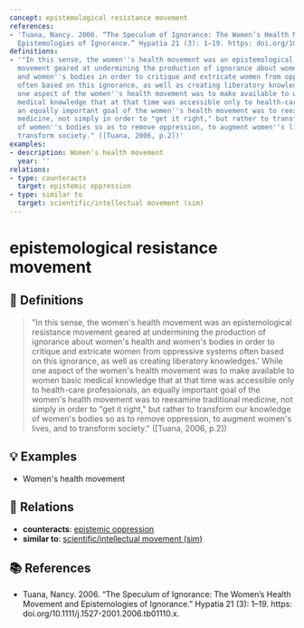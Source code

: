 ```yaml
---
concept: epistemological resistance movement
references:
- 'Tuana, Nancy. 2006. “The Speculum of Ignorance: The Women’s Health Movement and
  Epistemologies of Ignorance.” Hypatia 21 (3): 1–19. https: doi.org/10.1111/j.1527-2001.2006.tb01110.x.'
definitions:
- '"In this sense, the women''s health movement was an epistemological resistance
  movement geared at undermining the production of ignorance about women''s health
  and women''s bodies in order to critique and extricate women from oppressive systems
  often based on this ignorance, as well as creating liberatory knowledges.'' While
  one aspect of the women''s health movement was to make available to women basic
  medical knowledge that at that time was accessible only to health-care professionals,
  an equally important goal of the women''s health movement was to reexamine traditional
  medicine, not simply in order to "get it right," but rather to transform our knowledge
  of women''s bodies so as to remove oppression, to augment women''s lives, and to
  transform society." ([Tuana, 2006, p.2])'
examples:
- description: Women's health movement
  year: ''
relations:
- type: counteracts
  target: epistemic oppression
- type: similar to
  target: scientific/intellectual movement (sim)
---
```


# epistemological resistance movement

## 📖 Definitions

> "In this sense, the women's health movement was an epistemological resistance movement geared at undermining the production of ignorance about women's health and women's bodies in order to critique and extricate women from oppressive systems often based on this ignorance, as well as creating liberatory knowledges.' While one aspect of the women's health movement was to make available to women basic medical knowledge that at that time was accessible only to health-care professionals, an equally important goal of the women's health movement was to reexamine traditional medicine, not simply in order to "get it right," but rather to transform our knowledge of women's bodies so as to remove oppression, to augment women's lives, and to transform society." ([Tuana, 2006, p.2])

## 💡 Examples

- Women's health movement

## 🔗 Relations

- **counteracts**: [epistemic oppression](./epistemic-oppression.md)
- **similar to**: [scientific/intellectual movement (sim)](./scientific-intellectual-movement-sim.md)

## 📚 References

- Tuana, Nancy. 2006. “The Speculum of Ignorance: The Women’s Health Movement and Epistemologies of Ignorance.” Hypatia 21 (3): 1–19. https: doi.org/10.1111/j.1527-2001.2006.tb01110.x.
